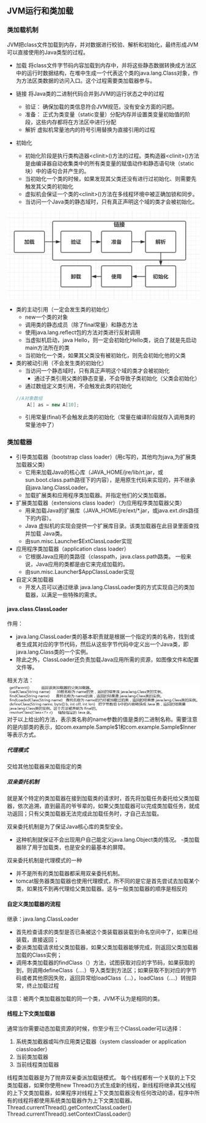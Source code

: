 ## JVM运行和类加载
### 类加载机制
JVM把class文件加载到内存，并对数据进行校验、解析和初始化，最终形成JVM可以直接使用的Java类型的过程。
* 加载
将class文件字节码内容加载到内存中，并将这些静态数据转换成方法区中的运行时数据结构，在堆中生成一个代表这个类的java.lang.Class对象，作为方法区类数据的访问入口。这个过程需要类加载器参与。
* 链接
将Java类的二进制代码合并到JVM的运行状态之中的过程
    * 验证：
确保加载的类信息符合JVM规范，没有安全方面的问题。
    * 准备：
正式为类变量（static变量）分配内存并设置类变量初始值的阶段，这些内存都将在方法区中进行分配
    * 解折
虚拟机常量池内的符号引用替换为直接引用的过程

* 初始化
    * 初始化阶段是执行类构造器\<clinit>()方法的过程。类构造器\<clinit>()方法是由编译器自动收集类中的所有类变量的赋值动作和静态语句块（static块）中的语句合并产生的。
    * 当初始化一个类的时候，如果发现其父类还没有进行过初始化、则需要先触发其父类的初始化
   * 虚拟机会保证一个类的\<clinit>()方法在多线程环境中被正确加锁和同步。
    * 当访问一个Java类的静态域时，只有真正声明这个域的类才会被初始化。

<img src="./pictures/Annotation 2019-12-06 201029.png"  div align=center />

* 类的主动引用（一定会发生类的初始化）
    * new一个类的对象
    * 调用类的静态成员（除了final常量）和静态方法
    * 使用java.lang.reflect包的方法对类进行反射调用
    * 当虚拟机启动，java Hello，则一定会初始化Hello类，说白了就是先启动main方法所在的类
    * 当初始化一个类，如果其父类没有被初始化，则先会初始化他的父类
* 类的被动引用（不会发生类的初始化）
    * 当访问一个静态域时，只有真正声明这个域的类才会被初始化
        * 通过子类引用父类的静态变量，不会导致子类初始化（父类会初始化）
    * 通过数组定义类引用，不会触发此类的初始化
    ```java
    //A对象数组
        A[] as = new A[10];

    ```
    * 引用常量(final)不会触发此类的初始化（常量在编译阶段就存入调用类的常量池中了）


### 类加载器
* 引导类加载器（bootstrap class loader）(用c写的，其他均为java,为扩展类加载器父类)
    * 它用来加载Java的核心库（JAVA_HOME/jre/lib/rt.jar，或sun.boot.class.path路径下的内容），是用原生代码来实现的，并不继承自java.lang.ClassLoader。
    * 加载扩展类和应用程序类加载器。并指定他们的父类加载器。
* 扩展类加载器（extensions class loader）（为应用程序类加载器父类）
    * 用来加载Java的扩展库（JAVA_HOME/jre/ext/*.jar，或java.ext.dirs路径下的内容）。
    * Java 虚拟机的实现会提供一个扩展库目录。该类加载器在此目录里面查找并加载 Java类。
    * 由sun.misc.Launcher$ExtClassLoader实现
* 应用程序类加载器（application class loader）
    * 它根据Java应用的类路径（classpath，java.class.path路类。
    一般来说，Java应用的类都是由它来完成加载的。
    * 由sun.misc.Launcher$AppClassLoader实现
* 自定义类加载器
    * 开发人员可以通过继承 java.lang.ClassLoader类的方式实现自己的类加载器，以满足一些特殊的需求。

#### java.class.ClassLoader
作用：
* java.lang.ClassLoader类的基本职责就是根据一个指定的类的名称，找到或者生成其对应的字节代码，然后从这些字节代码中定义出一个Java类，即java.lang.Class类的一个实例。
* 除此之外，ClassLoader还负责加载Java应用所需的资源，如图像文件和配置文件等。

相关方法：
<img src="./pictures/Annotation 2019-12-06 210336.png"  div align=center />
对于以上给出的方法，表示类名称的name参数的值是类的二进制名称。需要注意的是内部类的表示，如com.example.Sample\$1和com.example.Sample\$Inner等表示方式。

##### 代理模式
交给其他加载器来加载指定的类
##### 双亲委托机制
就是某个特定的类加载器在接到加载类的请求时，首先将加载任务委托给父类加载器，依次追溯，直到最高的爷爷辈的，如果父类加载器可以完成类加载任务，就成功返回；只有父类加载器无法完成此加载任务时，才自己去加载。

双亲委托机制是为了保证Java核心库的类型安全。
* 这种机制就保证不会出现用户自己能定义java.lang.Object类的情况。
-类加载器除了用于加载类，也是安全的最基本的屏障。

双亲委托机制是代理模式的一种
* 并不是所有的类加载器都采用双亲委托机制。
* tomcat服务器类加载器也使用代理模式，所不同的是它是首先尝试去加载某个类，如果找不到再代理给父类加载器。这与一般类加载器的顺序是相反的

#### 自定义类加载器的流程
继承：java.lang.ClassLoader
* 首先检查请求的类型是否已条被这个类装载器装载到命名空间中了，如果已经装载，直接返回；
* 委派类加载请求给父类加载器，如果父类加载器能够完成，则返回父类加载器加载的Class实例；
* 调用本类加载器的findClass（）方法，试图获取对应的字节码，如果获取的到，则调用defineClass（.…）导入类型到方法区；如果获取不到对应的字节码或者其他原因失败，返回异常给loadClass（…），loadClass（.…）转抛异常，终止加载过程

注意：被两个类加载器加载的同一个类，JVM不认为是相同的类。

#### 线程上下文类加载器
通常当你需要动态加载资源的时候，你至少有三个ClassLoader可以选择：
1. 系统类加截器或叫作应用类记载器（system classloader or application ciassloader）
2. 当前类加载器
3. 当前线程类加载器

线程类加载器是为了抛弃双亲委派加载链模式。
每个线程都有一个关联的上下交类加载器，如果你使用new Thread()方式生成新的线程，新线程将继承其父线程的上下文类加载器，如果程序对线程上下文类加载器没有任何改动的语，程序中所有的线程将都使用系统类加载器作为上下文类加载器。
Thread.currentThread().getContextClassLoader()
Thread.currentThread().setContextClassLoader()